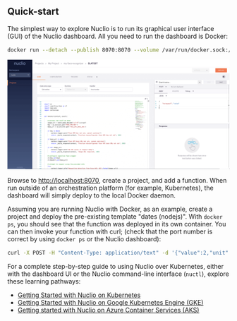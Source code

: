 ## Quick-start

The simplest way to explore Nuclio is to run its graphical user interface (GUI) of the Nuclio dashboard. All you need to run the dashboard is Docker:

```sh
docker run --detach --publish 8070:8070 --volume /var/run/docker.sock:/var/run/docker.sock --name nuclio-dashboard quay.io/nuclio/dashboard:stable-amd64
```

![dashboard](../../docs/assets/images/dashboard.png)

Browse to <a href="http://localhost:8070/" target="_blank">http://localhost:8070</a>, create a project, and add a function. When run outside of an orchestration platform (for example, Kubernetes), the dashboard will simply deploy to the local Docker daemon.

Assuming you are running Nuclio with Docker, as an example, create a project and deploy the pre-existing template "dates (nodejs)".
With `docker ps`, you should see that the function was deployed in its own container.
You can then invoke your function with curl; (check that the port number is correct by using `docker ps` or the Nuclio dashboard):

```sh
curl -X POST -H "Content-Type: application/text" -d '{"value":2,"unit":"hours"}' http://localhost:37975
```

For a complete step-by-step guide to using Nuclio over Kubernetes, either with the dashboard UI or the Nuclio command-line interface (`nuctl`), explore these learning pathways:

- [Getting Started with Nuclio on Kubernetes](../setup/k8s/getting-started-k8s)
- [Getting Started with Nuclio on Google Kubernetes Engine (GKE)](../setup/gke/getting-started-gke.md)
- [Getting started with Nuclio on Azure Container Services (AKS)](../setup/aks/getting-started-aks.md)
